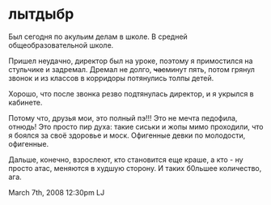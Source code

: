 # лытдыбр

Был сегодня по акульим делам в школе. В средней общеобразовательной
школе.

Пришел неудачно, директор был на уроке, поэтому я примостился на
стульчике и задремал. Дремал не долго, <s>час</s>минут пять, потом
грянул звонок и из классов в корридоры потянулись толпы детей.

Хорошо, что после звонка резво подтянулась директор, и я укрылся в
кабинете.

Потому что, друзья мои, это полный пэ!!! Это не мечта педофила, отнюдь!
Это просто пир духа: такие сиськи и жопы мимо проходили, что я боялся за
своё здоровье и моск. Офигенные девки по молодости, офигенные.

Дальше, конечно, взрослеют, кто становится еще краше, а кто - ну просто
атас, меняются в худшую сторону. И таких б0льшее количество, ага.

<span id="timestamp"> March 7th, 2008 12:30pm </span> <span
class="tag">LJ</span>
